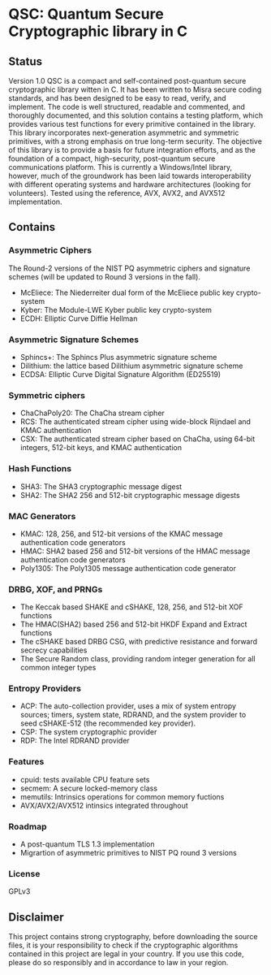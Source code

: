 # QSC: Quantum Secure Cryptographic library in C

## Status
Version 1.0
QSC is a compact and self-contained post-quantum secure cryptographic library witten in C. It has been written to Misra secure coding standards, and has been designed to be easy to read, verify, and implement. The code is well structured, readable and commented, and thoroughly documented, and this solution contains a testing platform, which provides various test functions for every primitive contained in the library. 
This library incorporates next-generation asymmetric and symmetric primitives, with a strong emphasis on true long-term security. The objective of this library is to provide a basis for future integration efforts, and as the foundation of a compact, high-security, post-quantum secure communications platform. This is currently a Windows/Intel library, however, much of the groundwork has been laid towards interoperability with different operating systems and hardware architectures (looking for volunteers). 
Tested using the reference, AVX, AVX2, and AVX512 implementation.

## Contains
### Asymmetric Ciphers
The Round-2 versions of the NIST PQ asymmetric ciphers and signature schemes (will be updated to Round 3 versions in the fall).
* McEliece: The Niederreiter dual form of the McEliece public key crypto-system
* Kyber: The Module-LWE Kyber public key crypto-system
* ECDH: Elliptic Curve Diffie Hellman

### Asymmetric Signature Schemes
* Sphincs+: The Sphincs Plus asymmetric signature scheme
* Dilithium: the lattice based Dilithium asymmetric signature scheme
* ECDSA: Elliptic Curve Digital Signature Algorithm (ED25519)

### Symmetric ciphers
* ChaChaPoly20: The ChaCha stream cipher
* RCS: The authenticated stream cipher using wide-block Rijndael and KMAC authentication
* CSX: The authenticated stream cipher based on ChaCha, using 64-bit integers, 512-bit keys, and KMAC authentication

### Hash Functions
* SHA3: The SHA3 cryptographic message digest
* SHA2: The SHA2 256 and 512-bit cryptographic message digests

### MAC Generators
* KMAC: 128, 256, and 512-bit versions of the KMAC message authentication code generators
* HMAC: SHA2 based 256 and 512-bit versions of the HMAC message authentication code generators
* Poly1305: The Poly1305 message authentication code generator

### DRBG, XOF, and PRNGs
* The Keccak based SHAKE and cSHAKE, 128, 256, and 512-bit XOF functions
* The HMAC(SHA2) based 256 and 512-bit HKDF Expand and Extract functions
* The cSHAKE based DRBG CSG, with predictive resistance and forward secrecy capabilities
* The Secure Random class, providing random integer generation for all common integer types

### Entropy Providers
* ACP: The auto-collection provider, uses a mix of system entropy sources; timers, system state, RDRAND, and the system provider to seed cSHAKE-512 (the recommended key provider).
* CSP: The system cryptographic provider
* RDP: The Intel RDRAND provider

### Features
* cpuid: tests available CPU feature sets
* secmem: A secure locked-memory class
* memutils: Intrinsics operations for common memory fuctions
* AVX/AVX2/AVX512 intinsics integrated throughout

### Roadmap
* A post-quantum TLS 1.3 implementation
* Migrartion of asymmetric primitives to NIST PQ round 3 versions

### License
GPLv3

## Disclaimer
This project contains strong cryptography, before downloading the source files, 
it is your responsibility to check if the cryptographic algorithms contained in this project are legal in your country. 
If you use this code, please do so responsibly and in accordance to law in your region.
